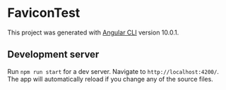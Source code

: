 # FaviconTest

This project was generated with [Angular CLI](https://github.com/angular/angular-cli) version 10.0.1.

## Development server

Run `npm run start` for a dev server. Navigate to `http://localhost:4200/`. The app will automatically reload if you change any of the source files.

